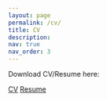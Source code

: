 ```yaml
---
layout: page
permalink: /cv/
title: CV
description: 
nav: true
nav_order: 3
---
```


Download CV/Resume here:

[CV](/assets/pdf/cv_sz.pdf)
[Resume](/assets/pdf/resume_sz.pdf)

